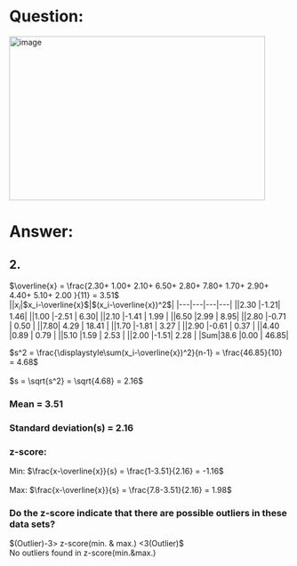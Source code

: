 # Question:<br>
<img width="460" height="295" alt="image" src="https://github.com/user-attachments/assets/1b985a5c-c8fb-401e-a3dc-bbedf4aafb31" /><br>
# Answer:<br>
## 2. <br>
$\overline{x} = \frac{2.30+
1.00+
2.10+
6.50+
2.80+
7.80+
1.70+
2.90+
4.40+
5.10+
2.00
}{11} = 3.51$<br>
||$x_i$|$x_i-\overline{x}$|$(x_i-\overline{x})^2$|
|---|---|---|---|
||2.30	|-1.21| 	1.46| 
||1.00	|-2.51 |	6.30| 
||2.10	|-1.41 |	1.99 |
||6.50	|2.99 |	8.95| 
||2.80	|-0.71 |	0.50 |
||7.80|	4.29 |	18.41 |
||1.70	|-1.81 |	3.27 |
||2.90	|-0.61 |	0.37 |
||4.40	|0.89 |	0.79 |
||5.10	|1.59 |	2.53 |
||2.00	|-1.51| 	2.28 |
|Sum|38.6	|0.00 |	46.85| 


$s^2 = \frac{\displaystyle\sum(x_i-\overline{x})^2}{n-1} = \frac{46.85}{10} = 4.68$<br>
<br>
$s = \sqrt{s^2} = \sqrt{4.68} = 2.16$<br>

### Mean = 3.51<br>
### Standard deviation(s) = 2.16<br>
### z-score:<br>
Min: $\frac{x-\overline{x}}{s} = \frac{1-3.51}{2.16} = -1.16$<br>
<br>
Max: $\frac{x-\overline{x}}{s} = \frac{7.8-3.51}{2.16} = 1.98$<br>
### Do the z-score indicate that there are possible outliers in these data sets?<br>
$(Outlier)-3> z-score(min. & max.) <3(Outlier)$<br>
No outliers found in z-score(min.&max.)<br>
